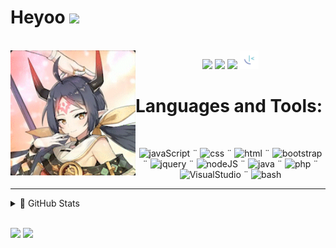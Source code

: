 <h1> Heyoo <img src="https://media.giphy.com/media/hvRJCLFzcasrR4ia7z/giphy.gif" width="25px"> </h1>
<br/>

<div align="center">
  <a href="./info.JSON"><img src="https://img.icons8.com/color/35/000000/discord-logo.png"/></a>
  <a href="https://www.linkedin.com/in/nicolas-ribeiro-dos-santos-a82271232/"><img src="https://img.icons8.com/color/35/000000/linkedin.png"/></a>
  <a href="https://open.spotify.com/user/22zeqmif7eu5yhumumjqia4ki?si=4b27e572c63145c8"><img width="35px" src="https://img.icons8.com/color/48/000000/spotify--v3.png"/></a>
  <a href="https://www.frontendmentor.io/profile/Nyyu"><img width="30px" src="./img/favicon-32x32.png"/></a>
  <a href"https://www.instagram.com/p/CWEVXbtBvoi/"><img src="./img/Aravi-semiRoundedEdges.gif" align="left" width="200px"></a> <!--Sauce: EpicSeven's IG-->
</div>

<!-- // -->
  <h1 align="left"> Languages and Tools: </h1>
<br/>

<p align="center"> 
  <img src="https://img.icons8.com/color/40/000000/javascript--v2.png" alt="javaScript"/> ¨
  <img src="https://img.icons8.com/color/40/000000/css3.png" alt="css"/> ¨
  <img src="https://img.icons8.com/color/40/000000/html-5--v1.png" alt="html"/> ¨
  <img src="https://img.icons8.com/external-tal-revivo-shadow-tal-revivo/33/000000/external-bootstrap-a-free-and-open-source-css-framework-logo-shadow-tal-revivo.png" alt="bootstrap"/> ¨
  <img src="https://img.icons8.com/external-tal-revivo-color-tal-revivo/33/000000/external-jquery-is-a-javascript-library-designed-to-simplify-html-logo-color-tal-revivo.png" alt="jquery"/> ¨
  <img src="https://img.icons8.com/fluency/40/000000/node-js.png" alt="nodeJS"/> ¨
  <!--<img src="https://img.icons8.com/external-tal-revivo-green-tal-revivo/40/000000/external-nodemon-process-will-automatically-restart-when-your-code-changes-logo-green-tal-revivo.png"/> ¨-->
  <img src="https://img.icons8.com/color/40/000000/java-coffee-cup-logo--v2.png" alt="java"/> ¨
  <img src="https://img.icons8.com/officel/40/000000/php-logo.png" alt="php"/> ¨
<!--   <img src="https://img.icons8.com/color/40/000000/c-sharp-logo.png" alt="C#"/> ¨ -->
  <img src="https://img.icons8.com/fluency/40/000000/visual-studio-code-2019.png" alt="VisualStudio"/> ¨
    <img src="https://img.icons8.com/plasticine/40/000000/bash.png" alt="bash"/> 
</p>
<hr/>

<!-- // -->
<details>
  <summary>🎲 GitHub Stats</summary>
 <br/>
  
  <div align="center"> 
    <img  width="49.5%" src="https://github-readme-stats.vercel.app/api?username=Nyyu&show_icons=true&show_icons=true&title_color=&icon_color=f0f0f0&text_color=f0f0f0&bg_color=151b22&hide_border=true" alt="Statistics." />
  
  <img width="36.5%" src="https://github-readme-stats.vercel.app/api/top-langs/?username=Nyyu&show_icons=true&layout=compact&langs_count=7&title_color=&icon_color=f0f0f0&text_color=f0f0f0&bg_color=151b22&hide_border=true" alt="Statistics." />
  </div>

</details>

<!-- // --> 

<br/>
  <p align="left">
     <img width="49.5%" src="https://github-readme-stats.vercel.app/api?username=Nyyu&show_icons=true&show_icons=true&title_color=&icon_color=f0f0f0&text_color=f0f0f0&bg_color=151b22&hide_border=true" />
      <img width="49.5%" src="https://github-readme-streak-stats.herokuapp.com?user=Nyyu&theme=tokyonight&hide_border=true&date_format=j%20M%5B%20Y%5D" />
    </a>
  </p>
<br>
